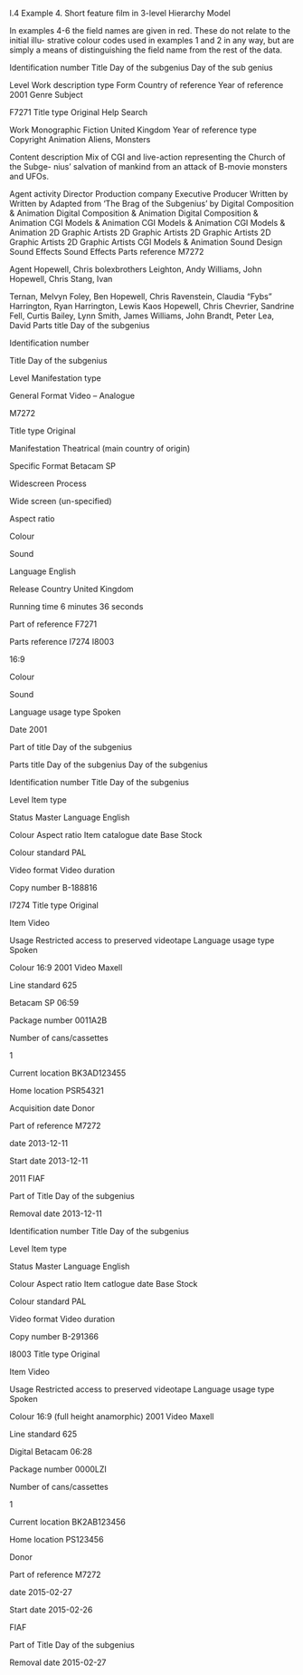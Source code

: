 I.4 Example 4. Short feature film in 3-level
Hierarchy Model

In examples 4-6 the field names are given in red. These do not relate to the initial illu-
strative  colour  codes  used  in  examples  1  and  2  in  any  way,  but  are  simply  a  means  of
distinguishing the field name from the rest of the data.

Identification number
Title
Day of the subgenius
Day of the sub genius

Level
Work description type
Form
Country of reference
Year of reference
2001
Genre
Subject

F7271
Title type
Original
Help Search

Work
Monographic
Fiction
United Kingdom
Year of reference type
Copyright
Animation
Aliens, Monsters

Content description Mix of CGI and live-action representing the Church of the Subge-
nius’ salvation of mankind from an attack of B-movie monsters and UFOs.

Agent activity
Director
Production company
Executive Producer
Written by
Written by
Adapted from ‘The Brag of the
Subgenius’ by
Digital Composition & Animation
Digital Composition & Animation
Digital Composition & Animation
CGI Models & Animation
CGI Models & Animation
CGI Models & Animation
2D Graphic Artists
2D Graphic Artists
2D Graphic Artists
2D Graphic Artists
2D Graphic Artists
CGI Models & Animation
Sound Design
Sound Effects
Sound Effects
Parts reference
M7272

Agent
Hopewell, Chris
bolexbrothers
Leighton, Andy
Williams, John
Hopewell, Chris
Stang, Ivan

Ternan, Melvyn
Foley, Ben
Hopewell, Chris
Ravenstein, Claudia “Fybs”
Harrington, Ryan
Harrington, Lewis
Kaos
Hopewell, Chris
Chevrier, Sandrine
Fell, Curtis
Bailey, Lynn
Smith, James
Williams, John
Brandt, Peter
Lea, David
Parts title
Day of the subgenius



Identification number

Title
Day of the subgenius

Level
Manifestation type

General Format
Video – Analogue

M7272

Title type
Original

Manifestation
Theatrical (main country of origin)

Specific Format
Betacam SP

Widescreen Process

Wide screen (un-specified)

Aspect ratio

Colour

Sound

Language
English

Release Country
United Kingdom

Running time
6 minutes 36 seconds

Part of reference
F7271

Parts reference
I7274
I8003

16:9

Colour

Sound

Language usage type
Spoken

Date
2001

Part of title
Day of the subgenius

Parts title
Day of the subgenius
Day of the subgenius



Identification number
Title
Day of the subgenius

Level
Item type

Status
Master
Language
English

Colour
Aspect ratio
Item catalogue date
Base
Stock

Colour standard
PAL

Video format
Video duration

Copy number
B-188816

I7274
Title type
Original

Item
Video

Usage
Restricted access to preserved videotape
Language usage type
Spoken

Colour
16:9
2001
Video
Maxell

Line standard
625

Betacam SP
06:59

Package number
0011A2B

Number of cans/cassettes

1

Current location
BK3AD123455

Home location
PSR54321

Acquisition date
Donor

Part of reference
M7272

date
2013-12-11

Start date
2013-12-11

2011
FIAF

Part of Title
Day of the subgenius

Removal date
2013-12-11



Identification number
Title
Day of the subgenius

Level
Item type

Status
Master
Language
English

Colour
Aspect ratio
Item catlogue date
Base
Stock

Colour standard
PAL

Video format
Video duration

Copy number
B-291366

I8003
Title type
Original

Item
Video

Usage
Restricted access to preserved videotape
Language usage type
Spoken

Colour
16:9 (full height anamorphic)
2001
Video
Maxell

Line standard
625

Digital Betacam
06:28

Package number
0000LZI

Number of cans/cassettes

1

Current location
BK2AB123456

Home location
PS123456

Donor

Part of reference
M7272

date
2015-02-27

Start date
2015-02-26

FIAF

Part of Title
Day of the subgenius

Removal date
2015-02-27


